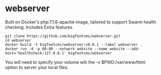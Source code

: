 # webserver
Built on Docker's php:7.1.6-apache image, tailored to support Swarm health checking. Includes Extra features.

    git clone https://github.com/bigfootcms/webserver.git
    cd webserver
    docker build -t bigfootcms/webserver:v0.0.1 --label webserver .
    docker run -d -p 80:80 --network website --name website --add-host='healthcheck:127.0.0.1' bigfootcms/webserver

You will need to specify your volume wih the -v $PWD:/var/www/html option to server your local files.

